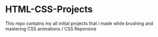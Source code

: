 # HTML-CSS-Projects
This repo contains my all initial projects that i made while brushing and mastering CSS animations / CSS Reponsive
